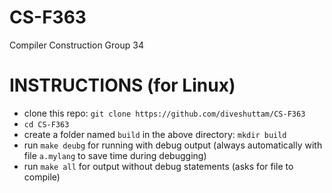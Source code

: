 # CS-F363
Compiler Construction Group 34

# INSTRUCTIONS (for Linux)

- clone this repo: `git clone https://github.com/diveshuttam/CS-F363`
- `cd CS-F363`
- create a folder named `build` in the above directory: `mkdir build` 
- run `make deubg` for running with debug output (always automatically with file `a.mylang` to save time during debugging)
- run `make all` for output without debug statements (asks for file to compile)
